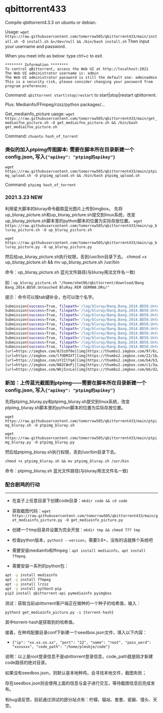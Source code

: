 # qbittorrent433
Compile qbittorrent4.3.3 on ubuntu or debian.


Usage:
`wget https://raw.githubusercontent.com/tomorrow505/qbittorrent433/main/install.sh -O install.sh &>/dev/null && /bin/bash install.sh`
Then input your username and password.

When you meet info as below: type ctrl+c to exit.
```
******** Information ********
To control qBittorrent, access the Web UI at http://localhost:2021
The Web UI administrator username is: admin
The Web UI administrator password is still the default one: adminadmin
This is a security risk, please consider changing your password from program preferences.
```

Command:
`qbittorrent start|stop|restart` to start|stop|restart qbittorrent.

Plus: Mediainfo/FFmpeg/rzsz/python packages/...


Get_mediainfo_picture uasge:
```wget https://raw.githubusercontent.com/tomorrow505/qbittorrent433/main/get_mediaifno_picture.sh -O get_mediaifno_picture.sh && /bin/bash get_mediaifno_picture.sh```

Command:
`chuantu hash_of_torrent`

### 类似的加入ptpimg传图脚本: 需要在脚本所在目录新建一个config.json, 写入`{"apikey": "ptpimg的apikey"}`
```wget https://raw.githubusercontent.com/tomorrow505/qbittorrent433/main/ptpimg_upload.sh -O ptpimg_upload.sh && /bin/bash ptpimg_upload.sh```

Command:
`ptpimg hash_of_torrent`

### 2021.3.23 NEW
利用星大脚本的bluray命令截取蓝光图片上传到imgbox。
先将up_bluray_picture.sh和up_bluray_picture.sh提交到linux系统，改变up_bluray_picture.sh脚本里的python脚本的位置为实际存放位置。
`wget https://raw.githubusercontent.com/tomorrow505/qbittorrent433/main/up_bluray_picture.sh -O up_bluray_picture.sh`

`wget https://raw.githubusercontent.com/tomorrow505/qbittorrent433/main/up_bluray_picture.py -O up_bluray_picture.py`

然后给up_bluray_picture.sh执行权限，丢到/usr/bin目录下去。
chmod +x up_bluray_picture.sh && mv up_bluray_picture.sh /usr/bin

命令：up_bluray_picture.sh 蓝光文件路径(与bluray用法文件名一致)

如：`up_bluray_picture.sh "/home/shmt86/qbittorrent/download/Bang Bang.2014.BD50.Untouched BluRay.REM GERMAN.DRs/"`

提示：命令可以按tab键补全，也可以改个名字。

```bash
Submission(success=True, filepath='/log/bluray/Bang.Bang.2014.BD50.Untouched.BluRay.REM.GERMAN.DRs/screenshot09.png', filename='screenshot09.png', image_url='https://images2.imgbox.com/97/6c/0JSzOf8e_o.png', thumbnail_url='https://thumbs2.imgbox.com/97/6c/0JSzOf8e_t.png', web_url='https://imgbox.com/0JSzOf8e', gallery_url='https://imgbox.com/g/FwffNM12Pc', edit_url='https://imgbox.com/upload/edit/627561823/Sl60SFbvv3ZZPY9Z')
Submission(success=True, filepath='/log/bluray/Bang.Bang.2014.BD50.Untouched.BluRay.REM.GERMAN.DRs/screenshot04.png', filename='screenshot04.png', image_url='https://images2.imgbox.com/1b/ef/wvAaIZyZ_o.png', thumbnail_url='https://thumbs2.imgbox.com/1b/ef/wvAaIZyZ_t.png', web_url='https://imgbox.com/wvAaIZyZ', gallery_url='https://imgbox.com/g/FwffNM12Pc', edit_url='https://imgbox.com/upload/edit/627561823/Sl60SFbvv3ZZPY9Z')
Submission(success=True, filepath='/log/bluray/Bang.Bang.2014.BD50.Untouched.BluRay.REM.GERMAN.DRs/screenshot03.png', filename='screenshot03.png', image_url='https://images2.imgbox.com/22/1b/lfODM3XT_o.png', thumbnail_url='https://thumbs2.imgbox.com/22/1b/lfODM3XT_t.png', web_url='https://imgbox.com/lfODM3XT', gallery_url='https://imgbox.com/g/FwffNM12Pc', edit_url='https://imgbox.com/upload/edit/627561823/Sl60SFbvv3ZZPY9Z')
Submission(success=True, filepath='/log/bluray/Bang.Bang.2014.BD50.Untouched.BluRay.REM.GERMAN.DRs/screenshot01.png', filename='screenshot01.png', image_url='https://images2.imgbox.com/5f/2b/DFhD5WaK_o.png', thumbnail_url='https://thumbs2.imgbox.com/5f/2b/DFhD5WaK_t.png', web_url='https://imgbox.com/DFhD5WaK', gallery_url='https://imgbox.com/g/FwffNM12Pc', edit_url='https://imgbox.com/upload/edit/627561823/Sl60SFbvv3ZZPY9Z')
Submission(success=True, filepath='/log/bluray/Bang.Bang.2014.BD50.Untouched.BluRay.REM.GERMAN.DRs/screenshot05.png', filename='screenshot05.png', image_url='https://images2.imgbox.com/b4/b3/oY2IlYq4_o.png', thumbnail_url='https://thumbs2.imgbox.com/b4/b3/oY2IlYq4_t.png', web_url='https://imgbox.com/oY2IlYq4', gallery_url='https://imgbox.com/g/FwffNM12Pc', edit_url='https://imgbox.com/upload/edit/627561823/Sl60SFbvv3ZZPY9Z')
Submission(success=True, filepath='/log/bluray/Bang.Bang.2014.BD50.Untouched.BluRay.REM.GERMAN.DRs/screenshot10.png', filename='screenshot10.png', image_url='https://images2.imgbox.com/68/70/huGZe2N6_o.png', thumbnail_url='https://thumbs2.imgbox.com/68/70/huGZe2N6_t.png', web_url='https://imgbox.com/huGZe2N6', gallery_url='https://imgbox.com/g/FwffNM12Pc', edit_url='https://imgbox.com/upload/edit/627561823/Sl60SFbvv3ZZPY9Z')
Submission(success=True, filepath='/log/bluray/Bang.Bang.2014.BD50.Untouched.BluRay.REM.GERMAN.DRs/screenshot07.png', filename='screenshot07.png', image_url='https://images2.imgbox.com/c1/3a/N82CWxPj_o.png', thumbnail_url='https://thumbs2.imgbox.com/c1/3a/N82CWxPj_t.png', web_url='https://imgbox.com/N82CWxPj', gallery_url='https://imgbox.com/g/FwffNM12Pc', edit_url='https://imgbox.com/upload/edit/627561823/Sl60SFbvv3ZZPY9Z')
Submission(success=True, filepath='/log/bluray/Bang.Bang.2014.BD50.Untouched.BluRay.REM.GERMAN.DRs/screenshot02.png', filename='screenshot02.png', image_url='https://images2.imgbox.com/33/55/cn4oN8Et_o.png', thumbnail_url='https://thumbs2.imgbox.com/33/55/cn4oN8Et_t.png', web_url='https://imgbox.com/cn4oN8Et', gallery_url='https://imgbox.com/g/FwffNM12Pc', edit_url='https://imgbox.com/upload/edit/627561823/Sl60SFbvv3ZZPY9Z')
Submission(success=True, filepath='/log/bluray/Bang.Bang.2014.BD50.Untouched.BluRay.REM.GERMAN.DRs/screenshot06.png', filename='screenshot06.png', image_url='https://images2.imgbox.com/b6/d2/Wkj5zvLe_o.png', thumbnail_url='https://thumbs2.imgbox.com/b6/d2/Wkj5zvLe_t.png', web_url='https://imgbox.com/Wkj5zvLe', gallery_url='https://imgbox.com/g/FwffNM12Pc', edit_url='https://imgbox.com/upload/edit/627561823/Sl60SFbvv3ZZPY9Z')
Submission(success=True, filepath='/log/bluray/Bang.Bang.2014.BD50.Untouched.BluRay.REM.GERMAN.DRs/screenshot08.png', filename='screenshot08.png', image_url='https://images2.imgbox.com/91/95/6PxVVMzb_o.png', thumbnail_url='https://thumbs2.imgbox.com/91/95/6PxVVMzb_t.png', web_url='https://imgbox.com/6PxVVMzb', gallery_url='https://imgbox.com/g/FwffNM12Pc', edit_url='https://imgbox.com/upload/edit/627561823/Sl60SFbvv3ZZPY9Z')
[url=https://imgbox.com/0JSzOf8e][img]https://thumbs2.imgbox.com/97/6c/0JSzOf8e_t.png[/img][/url][url=https://imgbox.com/wvAaIZyZ][img]https://thumbs2.imgbox.com/1b/ef/wvAaIZyZ_t.png[/img][/url]
[url=https://imgbox.com/lfODM3XT][img]https://thumbs2.imgbox.com/22/1b/lfODM3XT_t.png[/img][/url][url=https://imgbox.com/DFhD5WaK][img]https://thumbs2.imgbox.com/5f/2b/DFhD5WaK_t.png[/img][/url]
[url=https://imgbox.com/oY2IlYq4][img]https://thumbs2.imgbox.com/b4/b3/oY2IlYq4_t.png[/img][/url][url=https://imgbox.com/huGZe2N6][img]https://thumbs2.imgbox.com/68/70/huGZe2N6_t.png[/img][/url]
[url=https://imgbox.com/N82CWxPj][img]https://thumbs2.imgbox.com/c1/3a/N82CWxPj_t.png[/img][/url][url=https://imgbox.com/cn4oN8Et][img]https://thumbs2.imgbox.com/33/55/cn4oN8Et_t.png[/img][/url]
[url=https://imgbox.com/Wkj5zvLe][img]https://thumbs2.imgbox.com/b6/d2/Wkj5zvLe_t.png[/img][/url][url=https://imgbox.com/6PxVVMzb][img]https://thumbs2.imgbox.com/91/95/6PxVVMzb_t.png[/img][/url]

```

### 新加：上传蓝光截图到ptpimg——需要在脚本所在目录新建一个config.json, 写入`{"apikey": "ptpimg的apikey"}`

先将ptpimg_bluray.py和ptpimg_bluray.sh提交到linux系统，改变ptpimg_bluray.sh脚本里的python脚本的位置为实际存放位置。

`wget https://raw.githubusercontent.com/tomorrow505/qbittorrent433/main/ptpimg_bluray.sh -O ptpimg_bluray.sh`

`wget https://raw.githubusercontent.com/tomorrow505/qbittorrent433/main/ptpimg_bluray.py -O ptpimg_bluray.py`

然后给ptpimg_bluray.sh执行权限，丢到/usr/bin目录下去。

`chmod +x ptpimg_bluray.sh && mv ptpimg_bluray.sh /usr/bin`

命令：ptpimg_bluray.sh 蓝光文件路径(与bluray用法文件名一致)



### 配合剧鸡的行动
----
+ 在盒子上任意目录下创建code目录：`mkdir code && cd code`

+ 获取截图代码：`wget https://raw.githubusercontent.com/tomorrow505/qbittorrent433/main/get_mediainfo_picture.py -O get_mediainfo_picture.py`

+ 创建一个tmp目录并设置为完全开放：`mkdir tmp && chmod 777 tmp`

+ 检查python版本，`python3 --version`，需要3.6+，没有的话就换个系统吧

+ 需要安装mediainfo和ffmpeg：`apt install mediainfo`，`apt install ffmpeg`.

+ 需要安装一系列的python包：

```bash
apt -y install mediainfo
apt -y install ffmpeg
apt -y install lrzsz
apt -y install python3-pip
pip3 install qbittorrent-api pymediainfo pyimgbox
```

  测试：获取当前qbittorrent客户端正在做种的一个种子的哈希值，输入：

`python3 get_mediainfo_picture.py -i {torrent-hash}`

其中torrent-hash是获取到的哈希值。

接着，在种鸡配置目录conf下新建一个seedbox.json文件，填入以下内容：

+ `{"ip": "xx.xx.xx.xx", "port": "22", "name": "root", "pass_word": "xxxxxxx", "code_path": "/home/plmsbje/code"}`

说明：以上是root登录信息不是qbittorrent登录信息，code_path就是刚才新建code路径的绝对目录。

如果没有seedbox.json，则默认是本地种鸡，会寻找本地文件，截图失败；

存在seedbox.json则会使用上面的信息与盒子进行交互，等待截图信息后完成发布。



有bug请反馈，目前通过测试的部分站点有：柠檬、猫站、套套、瓷器、馒头、天空。



